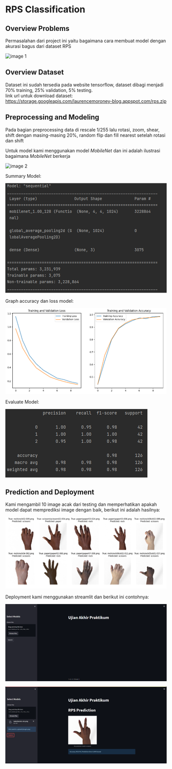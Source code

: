 # RPS Classification

## Overview Problems
Permasalahan dari project ini yaitu bagaimana cara membuat model dengan akurasi bagus dari dataset RPS

![image 1](https://storage.googleapis.com/tfds-data/visualization/fig/rock_paper_scissors-3.0.0.png)

## Overview Dataset
Dataset ini sudah tersedia pada website tensorflow, dataset dibagi menjadi 70% training, 25% validation, 5% testing.<br>link url untuk download dataset: https://storage.googleapis.com/laurencemoroney-blog.appspot.com/rps.zip

## Preprocessing and Modeling
Pada bagian preprocessing data di rescale 1/255 lalu rotasi, zoom, shear, shift dengan masing-masing 20%, random flip dan fill nearest setelah rotasi dan shift

Untuk model kami menggunakan model _MobileNet_ dan ini adalah ilustrasi bagaimana _MobileNet_ berkerja

![image 2](https://www.researchgate.net/publication/348830807/figure/fig1/AS:1022398732185600@1620770261147/Schematic-diagram-of-the-MobileNet-SSD-network-model-structure.jpg)

Summary Model:

![image 3](summary.png)

Graph accuracy dan loss model:

![image 4](graph.png)

Evaluate Model:

![image 5](result.png)

## Prediction and Deployment

Kami mengambil 10 image acak dari testing dan memperhatikan apakah model dapat memprediksi image dengan baik, berikut ini adalah hasilnya:

![image 6](predict.png)

Deployment kami menggunakan streamlit dan berikut ini contohnya:

![image 7](deploy-1.png)

![image 8](deploy-2.png)